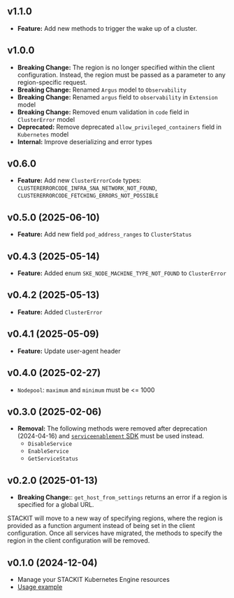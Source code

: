 ## v1.1.0
- **Feature:** Add new methods to trigger the wake up of a cluster.

## v1.0.0
- **Breaking Change:** The region is no longer specified within the client configuration. Instead, the region must be passed as a parameter to any region-specific request.
- **Breaking Change:** Renamed `Argus` model to `Observability`
- **Breaking Change:** Renamed `argus` field to `observability` in `Extension` model
- **Breaking Change:** Removed enum validation in `code` field in `ClusterError` model
- **Deprecated:** Remove deprecated `allow_privileged_containers` field in `Kubernetes` model
- **Internal:** Improve deserializing and error types

## v0.6.0
- **Feature:** Add new `ClusterErrorCode` types: `CLUSTERERRORCODE_INFRA_SNA_NETWORK_NOT_FOUND`, `CLUSTERERRORCODE_FETCHING_ERRORS_NOT_POSSIBLE`

## v0.5.0 (2025-06-10)
- **Feature:** Add new field `pod_address_ranges` to `ClusterStatus`

## v0.4.3 (2025-05-14)
- **Feature:** Added enum `SKE_NODE_MACHINE_TYPE_NOT_FOUND` to `ClusterError`

## v0.4.2 (2025-05-13)
- **Feature:** Added `ClusterError`

## v0.4.1 (2025-05-09)
- **Feature:** Update user-agent header

## v0.4.0 (2025-02-27)
- `Nodepool`: `maximum` and `minimum` must be <= 1000

## v0.3.0 (2025-02-06)
- **Removal:** The following methods were removed after deprecation (2024-04-16) and [`serviceenablement` SDK](https://github.com/stackitcloud/stackit-sdk-python/tree/main/services/serviceenablement) must be used instead.
  - `DisableService`
  - `EnableService`
  - `GetServiceStatus`

## v0.2.0 (2025-01-13)
- **Breaking Change:**: `get_host_from_settings` returns an error if a region is specified for a global URL.

STACKIT will move to a new way of specifying regions, where the region is provided as a function argument instead of being set in the client configuration. Once all services have migrated, the methods to specify the region in the client configuration will be removed.

## v0.1.0 (2024-12-04)
- Manage your STACKIT Kubernetes Engine resources
- [Usage example](https://github.com/stackitcloud/stackit-sdk-python/tree/main/examples/ske)
